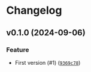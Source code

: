 # Changelog

## v0.1.0 (2024-09-06)

### Feature

- First version (#1) ([`9369c78`](https://github.com/hunterjm/aiodukeenergy/commit/9369c787a0efd0f84cb7b81d5a43da1a486861ea))

